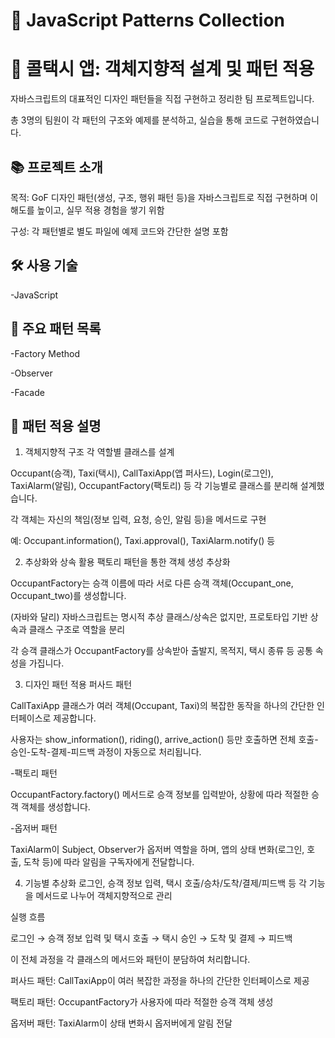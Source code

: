 #  🧩 JavaScript Patterns Collection
#  🚕 콜택시 앱: 객체지향적 설계 및 패턴 적용
자바스크립트의 대표적인 디자인 패턴들을 직접 구현하고 정리한 팀 프로젝트입니다.

총 3명의 팀원이 각 패턴의 구조와 예제를 분석하고, 실습을 통해 코드로 구현하였습니다.


## 📚 프로젝트 소개
목적: GoF 디자인 패턴(생성, 구조, 행위 패턴 등)을 자바스크립트로 직접 구현하며 이해도를 높이고, 실무 적용 경험을 쌓기 위함

구성: 각 패턴별로 별도 파일에 예제 코드와 간단한 설명 포함


## 🛠️ 사용 기술
-JavaScript


## 📝 주요 패턴 목록
-Factory Method

-Observer

-Facade


## 🚕 패턴 적용 설명
1. 객체지향적 구조
각 역할별 클래스를 설계

Occupant(승객), Taxi(택시), CallTaxiApp(앱 퍼사드), Login(로그인), TaxiAlarm(알림), OccupantFactory(팩토리) 등 각 기능별로 클래스를 분리해 설계했습니다.

각 객체는 자신의 책임(정보 입력, 요청, 승인, 알림 등)을 메서드로 구현

예: Occupant.information(), Taxi.approval(), TaxiAlarm.notify() 등


2. 추상화와 상속 활용
팩토리 패턴을 통한 객체 생성 추상화

OccupantFactory는 승객 이름에 따라 서로 다른 승객 객체(Occupant_one, Occupant_two)를 생성합니다.

(자바와 달리) 자바스크립트는 명시적 추상 클래스/상속은 없지만,
프로토타입 기반 상속과 클래스 구조로 역할을 분리

각 승객 클래스가 OccupantFactory를 상속받아 출발지, 목적지, 택시 종류 등 공통 속성을 가집니다.


3. 디자인 패턴 적용
퍼사드 패턴

CallTaxiApp 클래스가 여러 객체(Occupant, Taxi)의 복잡한 동작을 하나의 간단한 인터페이스로 제공합니다.

사용자는 show_information(), riding(), arrive_action() 등만 호출하면 전체 호출-승인-도착-결제-피드백 과정이 자동으로 처리됩니다.

-팩토리 패턴

OccupantFactory.factory() 메서드로 승객 정보를 입력받아, 상황에 따라 적절한 승객 객체를 생성합니다.

-옵저버 패턴

TaxiAlarm이 Subject, Observer가 옵저버 역할을 하며,
앱의 상태 변화(로그인, 호출, 도착 등)에 따라 알림을 구독자에게 전달합니다.


4. 기능별 추상화
로그인, 승객 정보 입력, 택시 호출/승차/도착/결제/피드백 등
각 기능을 메서드로 나누어 객체지향적으로 관리

실행 흐름

로그인 → 승객 정보 입력 및 택시 호출 → 택시 승인 → 도착 및 결제 → 피드백

이 전체 과정을 각 클래스의 메서드와 패턴이 분담하여 처리합니다.

퍼사드 패턴: CallTaxiApp이 여러 복잡한 과정을 하나의 간단한 인터페이스로 제공

팩토리 패턴: OccupantFactory가 사용자에 따라 적절한 승객 객체 생성

옵저버 패턴: TaxiAlarm이 상태 변화시 옵저버에게 알림 전달
